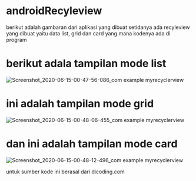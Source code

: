 # androidRecyleview
berikut adalah gambaran dari aplikasi yang dibuat  setidanya ada recyleview yang dibuat yaitu data list, grid dan card yang mana kodenya ada di program

# berikut adala tampilan mode list
![Screenshot_2020-06-15-00-47-56-086_com example myrecyclerview](https://user-images.githubusercontent.com/32323599/84600304-822acf00-aea2-11ea-8093-8a338bfe06e4.jpg)


# ini adalah tampilan mode grid
![Screenshot_2020-06-15-00-48-06-455_com example myrecyclerview](https://user-images.githubusercontent.com/32323599/84600305-848d2900-aea2-11ea-8528-8eb5a5a987a4.jpg)

# dan ini adalah tampilan mode card 
![Screenshot_2020-06-15-00-48-12-496_com example myrecyclerview](https://user-images.githubusercontent.com/32323599/84600307-86ef8300-aea2-11ea-9193-aafc40c41c29.jpg)

untuk sumber kode ini berasal dari dicoding.com

